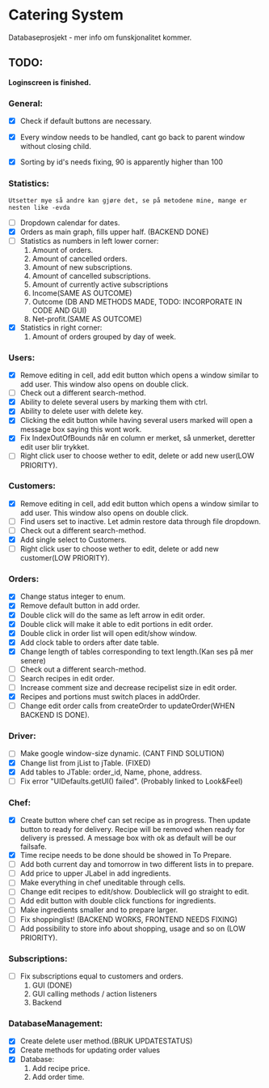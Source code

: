 # Catering System

Databaseprosjekt - mer info om funskjonalitet kommer.

## TODO:
__Loginscreen is finished.__

### General:
- [x] Check if default buttons are necessary.
- [x] Every window needs to be handled, cant go back to parent window without closing child.
- [x] Sorting by id's needs fixing, 90 is apparently higher than 100


### Statistics:
    Utsetter mye så andre kan gjøre det, se på metodene mine, mange er nesten like -evda
- [ ] Dropdown calendar for dates.
- [x] Orders as main graph, fills upper half. (BACKEND DONE)
- [ ] Statistics as numbers in left lower corner:
    1.  Amount of orders.
    2.  Amount of cancelled orders.
    2.  Amount of new subscriptions.
    3.  Amount of cancelled subscriptions.
    4.  Amount of currently active subscriptions
    5.  Income(SAME AS OUTCOME)
    6.  Outcome (DB AND METHODS MADE, TODO: INCORPORATE IN CODE AND GUI)
    7.  Net-profit.(SAME AS OUTCOME)
- [x] Statistics in right corner: 
    1.  Amount of orders grouped by day of week.

### Users:
- [x] Remove editing in cell, add edit button which opens a window similar to add user. This window also opens on double click.
- [ ] Check out a different search-method.
- [x] Ability to delete several users by marking them with ctrl.
- [x] Ability to delete user with delete key.
- [x] Clicking the edit button while having several users marked will open a message box saying this wont work.
- [x] Fix IndexOutOfBounds når en column er merket, så unmerket, deretter edit user blir trykket.
- [ ] Right click user to choose wether to edit, delete or add new user(LOW PRIORITY).

### Customers:
- [x] Remove editing in cell, add edit button which opens a window similar to add user. This window also opens on double click.
- [ ] Find users set to inactive. Let admin restore data through file dropdown.
- [ ] Check out a different search-method.
- [x] Add single select to Customers.
- [ ] Right click user to choose wether to edit, delete or add new customer(LOW PRIORITY).

### Orders:
- [x] Change status integer to enum.
- [x] Remove default button in add order.
- [x] Double click will do the same as left arrow in edit order.
- [x] Double click will make it able to edit portions in edit order.
- [x] Double click in order list will open edit/show window.
- [x] Add clock table to orders after date table.
- [x] Change length of tables corresponding to text length.(Kan ses på mer senere)
- [ ] Check out a different search-method.
- [ ] Search recipes in edit order.
- [ ] Increase comment size and decrease recipelist size in edit order.
- [x] Recipes and portions must switch places in addOrder.
- [ ] Change edit order calls from createOrder to updateOrder(WHEN BACKEND IS DONE).

### Driver:
- [ ] Make google window-size dynamic. (CANT FIND SOLUTION)
- [x] Change list from jList to jTable. (FIXED)
- [x] Add tables to JTable: order_id, Name, phone, address.
- [ ] Fix error "UIDefaults.getUI() failed". (Probably linked to Look&Feel)

### Chef:
- [x] Create button where chef can set recipe as in progress. Then update button to ready for delivery.
    Recipe will be removed when ready for delivery is pressed. A message box with ok as default will be our failsafe.
- [x] Time recipe needs to be done should be showed in To Prepare.
- [ ] Add both current day and tomorrow in two different lists in to prepare.
- [ ] Add price to upper JLabel in add ingredients.
- [ ] Make everything in chef uneditable through cells.
- [ ] Change edit recipes to edit/show. Doubleclick will go straight to edit.
- [ ] Add edit button with double click functions for ingredients.
- [ ] Make ingredients smaller and to prepare larger.
- [ ] Fix shoppinglist! (BACKEND WORKS, FRONTEND NEEDS FIXING)
- [ ] Add possibility to store info about shopping, usage and so on (LOW PRIORITY).

### Subscriptions:
- [ ] Fix subscriptions equal to customers and orders.
    1.  GUI (DONE)
    2.  GUI calling methods / action listeners
    3.  Backend

### DatabaseManagement:
- [x] Create delete user method.(BRUK UPDATESTATUS)
- [x] Create methods for updating order values
- [x] Database:
    1.  Add recipe price.
    2.  Add order time.
